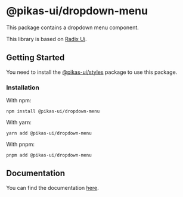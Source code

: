 # @pikas-ui/dropdown-menu

This package contains a dropdown menu component.

This library is based on [Radix Ui](https://www.radix-ui.com/).

## Getting Started

You need to install the <a href={stylesLink}>@pikas-ui/styles</a> package to use this package.

### Installation

With npm:

```
npm install @pikas-ui/dropdown-menu
```

With yarn:

```
yarn add @pikas-ui/dropdown-menu
```

With pnpm:

```
pnpm add @pikas-ui/dropdown-menu
```

## Documentation

You can find the documentation [here](https://pikas-ui.vercel.app).